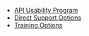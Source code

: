 

* [API Usability Program](https://github.com/18F/API-Usability-Testing)
* [Direct Support Options](https://github.com/18F/API-All-the-X/blob/master/agency_support.md)
* [Training Options](https://github.com/18F/API-All-the-X/blob/master/api_training.md)
